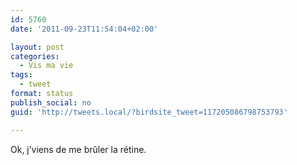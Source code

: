```yaml
---
id: 5760
date: '2011-09-23T11:54:04+02:00'

layout: post
categories:
  - Vis ma vie
tags:
  - tweet
format: status
publish_social: no
guid: 'http://tweets.local/?birdsite_tweet=117205086798753793'

---
```


Ok, j’viens de me brûler la rétine.